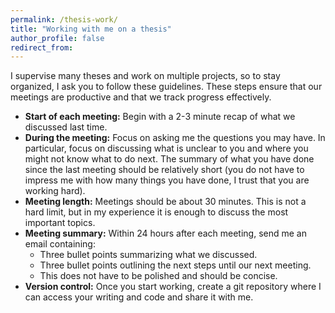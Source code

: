 ```yaml
---
permalink: /thesis-work/
title: "Working with me on a thesis"
author_profile: false
redirect_from: 
---
```


I supervise many theses and work on multiple projects, so to stay organized, I
ask you to follow these guidelines.  These steps ensure that our meetings are
productive and that we track progress effectively.

- **Start of each meeting:** Begin with a 2-3 minute recap of what we discussed
last time.
- **During the meeting:** Focus on asking me the questions you may have. In
particular, focus on discussing what is unclear to you and where you might not
know what to do next. The summary of what you have done since the last meeting
should be relatively short (you do not have to impress me with how many things
you have done, I trust that you are working hard).
- **Meeting length:** Meetings should be about 30 minutes. This is not a hard
limit, but in my experience it is enough to discuss the most important topics.
- **Meeting summary:** Within 24 hours after each meeting, send me an email
containing:
	- Three bullet points summarizing what we discussed.
	- Three bullet points outlining the next steps until our next meeting.
	- This does not have to be polished and should be concise.
- **Version control:** Once you start working, create a git repository where I
can access your writing and code and share it with me.

